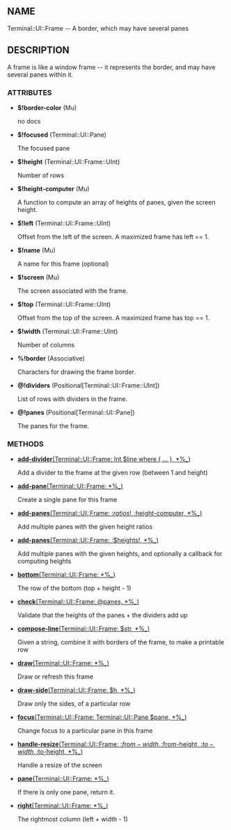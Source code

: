 ## NAME

Terminal::UI::Frame -- A border, which may have several panes

## DESCRIPTION

A frame is like a window frame -- it represents the border, and may have several panes within it.

### ATTRIBUTES

* **$!border-color** (Mu)

  no docs

* **$!focused** (Terminal::UI::Pane)

  The focused pane

* **$!height** (Terminal::UI::Frame::UInt)

  Number of rows

* **$!height-computer** (Mu)

  A function to compute an array of heights of panes, given the screen height.

* **$!left** (Terminal::UI::Frame::UInt)

  Offset from the left of the screen. A maximized frame has left == 1.

* **$!name** (Mu)

  A name for this frame (optional)

* **$!screen** (Mu)

  The screen associated with the frame.

* **$!top** (Terminal::UI::Frame::UInt)

  Offset from the top of the screen. A maximized frame has top == 1.

* **$!width** (Terminal::UI::Frame::UInt)

  Number of columns

* **%!border** (Associative)

  Characters for drawing the frame border.

* **@!dividers** (Positional[Terminal::UI::Frame::UInt])

  List of rows with dividers in the frame.

* **@!panes** (Positional[Terminal::UI::Pane])

  The panes for the frame.


### METHODS

* [**add-divider**(Terminal::UI::Frame: Int $line where { ... }, *%_)](https://git.sr.ht/~bduggan/raku-terminal-ui/tree/0.0.3/lib/Terminal/UI/Frame.rakumod#L62)

  Add a divider to the frame at the given row (between 1 and height)

* [**add-pane**(Terminal::UI::Frame: *%_)](https://git.sr.ht/~bduggan/raku-terminal-ui/tree/0.0.3/lib/Terminal/UI/Frame.rakumod#L124)

  Create a single pane for this frame

* [**add-panes**(Terminal::UI::Frame: :$ratios!, :$height-computer, *%_)](https://git.sr.ht/~bduggan/raku-terminal-ui/tree/0.0.3/lib/Terminal/UI/Frame.rakumod#L130)

  Add multiple panes with the given height ratios

* [**add-panes**(Terminal::UI::Frame: :$heights!, *%_)](https://git.sr.ht/~bduggan/raku-terminal-ui/tree/0.0.3/lib/Terminal/UI/Frame.rakumod#L151)

  Add multiple panes with the given heights, and optionally a callback for computing heights

* [**bottom**(Terminal::UI::Frame: *%_)](https://git.sr.ht/~bduggan/raku-terminal-ui/tree/0.0.3/lib/Terminal/UI/Frame.rakumod#L52)

  The row of the bottom (top + height - 1)

* [**check**(Terminal::UI::Frame: @panes, *%_)](https://git.sr.ht/~bduggan/raku-terminal-ui/tree/0.0.3/lib/Terminal/UI/Frame.rakumod#L68)

  Validate that the heights of the panes + the dividers add up

* [**compose-line**(Terminal::UI::Frame: $str, *%_)](https://git.sr.ht/~bduggan/raku-terminal-ui/tree/0.0.3/lib/Terminal/UI/Frame.rakumod#L117)

  Given a string, combine it with borders of the frame, to make a printable row

* [**draw**(Terminal::UI::Frame: *%_)](https://git.sr.ht/~bduggan/raku-terminal-ui/tree/0.0.3/lib/Terminal/UI/Frame.rakumod#L92)

  Draw or refresh this frame

* [**draw-side**(Terminal::UI::Frame: $h, *%_)](https://git.sr.ht/~bduggan/raku-terminal-ui/tree/0.0.3/lib/Terminal/UI/Frame.rakumod#L111)

  Draw only the sides, of a particular row

* [**focus**(Terminal::UI::Frame: Terminal::UI::Pane $pane, *%_)](https://git.sr.ht/~bduggan/raku-terminal-ui/tree/0.0.3/lib/Terminal/UI/Frame.rakumod#L166)

  Change focus to a particular pane in this frame

* [**handle-resize**(Terminal::UI::Frame: :$from-width, :$from-height, :$to-width, :$to-height, *%_)](https://git.sr.ht/~bduggan/raku-terminal-ui/tree/0.0.3/lib/Terminal/UI/Frame.rakumod#L179)

  Handle a resize of the screen

* [**pane**(Terminal::UI::Frame: *%_)](https://git.sr.ht/~bduggan/raku-terminal-ui/tree/0.0.3/lib/Terminal/UI/Frame.rakumod#L210)

  If there is only one pane, return it.

* [**right**(Terminal::UI::Frame: *%_)](https://git.sr.ht/~bduggan/raku-terminal-ui/tree/0.0.3/lib/Terminal/UI/Frame.rakumod#L57)

  The rightmost column (left + width - 1)
